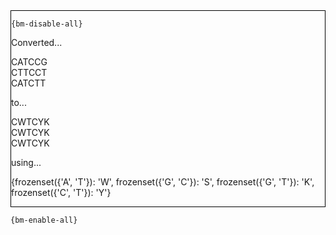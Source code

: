 <div style="border:1px solid black;">

`{bm-disable-all}`

Converted...


CATCCG<br>CTTCCT<br>CATCTT


to...


CWTCYK<br>CWTCYK<br>CWTCYK


using...


{frozenset({'A', 'T'}): 'W', frozenset({'G', 'C'}): 'S', frozenset({'G', 'T'}): 'K', frozenset({'C', 'T'}): 'Y'}


</div>

`{bm-enable-all}`

